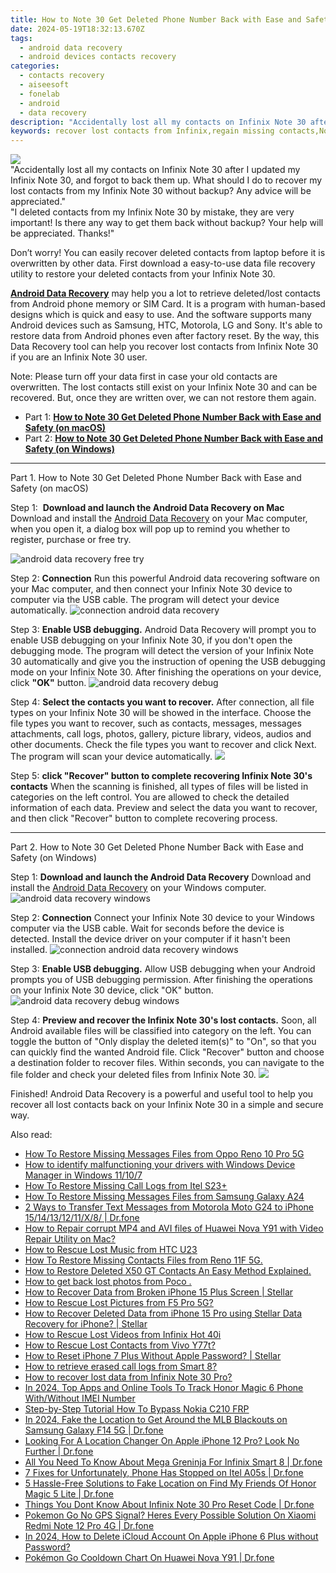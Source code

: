 ```yaml
---
title: How to Note 30 Get Deleted Phone Number Back with Ease and Safety
date: 2024-05-19T18:32:13.670Z
tags: 
  - android data recovery
  - android devices contacts recovery
categories: 
  - contacts recovery
  - aiseesoft
  - fonelab
  - android
  - data recovery
description: "Accidentally lost all my contacts on Infinix Note 30 after I updated my Infinix Note 30, and forgot to back them up. What should I do to recover my lost contacts from my Infinix Note 30 without backup? Any advice will be appreciated."
keywords: recover lost contacts from Infinix,regain missing contacts,Note 30 contacts recovery,save erased contacts from Note 30,save erased contacts from Infinix,undelete contacts from Note 30,deletes contacts of Infinix,how to recover contacts Infinix,restore contacts when deleted in Infinix Note 30,get back deleted contacts from Infinix android,Infinix contacts recovery software,does the Infinix Note 30 have a backup for deleted contacts
---
```


<img src="https://img0mobiles.techidaily.com/images/best-assets/devices/infinix/infinix-note-30/3.jpg" class="atpl-imgstyle"  />

<div class="atpl-content atpl-for-fonelab-android recover-contacts">

<div class="atpl-post-description-part-1">
"Accidentally lost all my contacts on Infinix Note 30 after I updated my Infinix Note 30, and forgot to back them up. What should I do to recover my lost contacts from my Infinix Note 30 without backup? Any advice will be appreciated."
</div>




<div class="atpl-post-description-part-2">
<div class="tpl-content-sub-paragraph-question">
  "I deleted contacts from my Infinix Note 30  by mistake, they are very important! Is there any way to get them back without backup? Your help will be appreciated. Thanks!"
</div>
<div class="tpl-content-sub-paragraph-content">
<p>
  Don’t worry! You can easily recover deleted contacts from laptop before it is overwritten by other data. First download a easy-to-use data file recovery utility to restore your deleted contacts from your Infinix Note 30.
</p>
</div>
</div>

<div class="atpl-post-description-part-3">
<div class="tpl-content-sub-paragraph-content">
  <p>
    <a href="https://tools.techidaily.com/aiseesoft-android-data-recovery/" ><strong>Android Data Recovery</strong></a> may help you a lot to retrieve deleted/lost contacts from Android phone memory or SIM Card. It is a program with human-based designs which is quick and easy to use. And the software supports many Android devices such as Samsung, HTC, Motorola, LG and Sony. It's able to restore data from Android phones even after factory reset. By the way, this Data Recovery tool can help you recover lost contacts from Infinix Note 30 if you are an Infinix Note 30 user.
  </p>
</div>
<div class="tpl-content-sub-paragraph-content">
  <p>
    Note: Please turn off your data first in case your old contacts are overwritten. The lost contacts still exist on your Infinix Note 30 and can be recovered. But, once they are written over, we can not restore them again.
  </p>
</div>
</div>


<ul>
  <li>Part 1: <strong><a href="#p1"> How to Note 30 Get Deleted Phone Number Back with Ease and Safety  (on macOS)</a></strong></li>
  <li>Part 2: <strong><a href="#p2"> How to Note 30 Get Deleted Phone Number Back with Ease and Safety  (on Windows)</a></strong></li>
</ul>




<!-- Part 1 -->
<a id="p1" name="p1" ></a><hr>

<div>
  <span class="atpl-step-part-style">Part 1. How to Note 30 Get Deleted Phone Number Back with Ease and Safety (on macOS)</span>
</div>  

<span class="atpl-stepstyle-a"><span>Step 1: </span></span> <strong>Download and launch the Android Data Recovery on Mac</strong>
Download and install the <a href="https://tools.techidaily.com/aiseesoft-android-data-recovery/" >Android Data Recovery</a> on your Mac computer, when you open it, a dialog box will pop up to remind you whether to register, purchase or free try.

<img src="https://tools.techidaily.com/images/apps/aiseesoft/android-data-recovery/mac-free-try.png" class="atpl-imgstyle" alt="android data recovery free try" />

<span class="atpl-stepstyle-a"><span>Step 2: </span></span> <strong>Connection</strong>
Run this powerful Android data recovering software on your Mac computer, and then connect your Infinix Note 30 device to computer via the USB cable. The program will detect your device automatically.
<img src="https://tools.techidaily.com/images/apps/aiseesoft/android-data-recovery/mac-connection-interface.jpg" class="atpl-imgstyle" alt="connection android data recovery" />

<span class="atpl-stepstyle-a"><span>Step 3: </span></span> <strong>Enable USB debugging.</strong>
Android Data Recovery will prompt you to enable USB debugging on your Infinix Note 30, if you don't open the debugging mode. The program will detect the version of your Infinix Note 30 automatically and give you the instruction of opening the USB debugging mode on your Infinix Note 30. After finishing the operations on your device, click <strong>"OK"</strong> button.
<img src="https://tools.techidaily.com/images/apps/aiseesoft/android-data-recovery/mac-android-usb-debug.jpg"  class="atpl-imgstyle" alt="android data recovery debug" />

<span class="atpl-stepstyle-a"><span>Step 4: </span></span> <strong>Select the contacts you want to recover.</strong>
After connection, all file types on your Infinix Note 30 will be showed in the interface. Choose the file types you want to recover, such as contacts, messages, messages attachments, call logs, photos, gallery, picture library, videos, audios and other documents. Check the file types you want to recover and click Next. The program will scan your device automatically.
<img src="https://tools.techidaily.com/images/apps/aiseesoft/android-data-recovery/mac-choose-type-contacts.jpg" class="atpl-imgstyle"  />

<span class="atpl-stepstyle-a"><span>Step 5: </span></span> <strong>click "Recover" button to  complete recovering Infinix Note 30's contacts</strong>
When the scanning is finished, all types of files will be listed in categories on the left control. You are allowed to check the detailed information of each data. Preview and select the data you want to recover, and then click "Recover" button to complete recovering process.


<a id="p2" name="p2"></a><hr>

<!-- Part 2 -->
<div>
  <span class="atpl-step-part-style">Part 2. How to Note 30 Get Deleted Phone Number Back with Ease and Safety (on Windows)</span>
</div>

<span class="atpl-stepstyle-a"><span>Step 1: </span></span> <strong>Download and launch the Android Data Recovery</strong>
Download and install the <a href="https://tools.techidaily.com/aiseesoft-android-data-recovery/" >Android Data Recovery</a> on your Windows computer.
<img src="https://tools.techidaily.com/images/apps/aiseesoft/android-data-recovery/win-start-interface.png"  class="atpl-imgstyle" alt="android data recovery windows" />

<span class="atpl-stepstyle-a"><span>Step 2: </span></span> <strong>Connection</strong>
Connect your Infinix Note 30 device to your Windows computer via the USB cable. Wait for seconds before the device is detected. Install the device driver on your computer if it hasn't been installed.
<img src="https://tools.techidaily.com/images/apps/aiseesoft/android-data-recovery/win-connection-interface.png" class="atpl-imgstyle" alt="connection android data recovery windows" />

<span class="atpl-stepstyle-a"><span>Step 3: </span></span> <strong>Enable USB debugging.</strong>
Allow USB debugging when your Android prompts you of USB debugging permission. After finishing the operations on your Infinix Note 30 device, click "OK" button.
<img src="https://tools.techidaily.com/images/apps/aiseesoft/android-data-recovery/win-android-usb-debug.png" class="atpl-imgstyle" alt="android data recovery debug windows" />

<span class="atpl-stepstyle-a"><span>Step 4: </span></span> <strong>Preview and recover the Infinix Note 30's lost contacts.</strong>
Soon, all Android available files will be classified into category on the left. You can toggle the button of "Only display the deleted item(s)" to "On", so that you can quickly find the wanted Android file. Click "Recover" button and choose a destination folder to recover files. Within seconds, you can navigate to the file folder and check your deleted files from Infinix Note 30.
<img src="https://tools.techidaily.com/images/apps/aiseesoft/android-data-recovery/win-recover-contacts.jpg" class="atpl-imgstyle"  />

<div class="atpl-post-description-part-4">
<div class="tpl-content-sub-paragraph-normal">
  <p>
    Finished! Android Data Recovery is a powerful and useful tool to help you recover all lost contacts back on your Infinix Note 30 in a simple and secure way.
  </p>
</div>
</div>

<ins class="adsbygoogle"
     style="display:block"
     data-ad-client="ca-pub-7571918770474297"
     data-ad-slot="8358498916"
     data-ad-format="auto"
     data-full-width-responsive="true"></ins>



</div>
<ins class="adsbygoogle"
    style="display:block"
    data-ad-format="autorelaxed"
    data-ad-client="ca-pub-7571918770474297"
    data-ad-slot="1223367746"></ins>

<span class="atpl-alsoreadstyle">Also read:</span>
<div><ul>
<li><a href="https://blog-min.techidaily.com/how-to-restore-missing-messages-files-from-oppo-reno-10-pro-5g-by-fonelab-android-recover-messages/"><u>How To  Restore Missing Messages Files from Oppo Reno 10 Pro 5G</u></a></li>
<li><a href="https://blog-min.techidaily.com/how-to-identify-malfunctioning-your-drivers-with-windows-device-manager-in-windows-11107-by-drivereasy-guide/"><u>How to identify malfunctioning your drivers with Windows Device Manager in Windows 11/10/7</u></a></li>
<li><a href="https://blog-min.techidaily.com/how-to-restore-missing-call-logs-from-itel-s23plus-by-fonelab-android-recover-call-logs/"><u>How To  Restore Missing Call Logs from Itel S23+</u></a></li>
<li><a href="https://blog-min.techidaily.com/how-to-restore-missing-messages-files-from-samsung-galaxy-a24-by-fonelab-android-recover-messages/"><u>How To  Restore Missing Messages Files from Samsung Galaxy A24</u></a></li>
<li><a href="https://blog-min.techidaily.com/2-ways-to-transfer-text-messages-from-motorola-moto-g24-to-iphone-1514131211x8-drfone-by-drfone-transfer-from-android-transfer-from-android/"><u>2 Ways to Transfer Text Messages from Motorola Moto G24 to iPhone 15/14/13/12/11/X/8/ | Dr.fone</u></a></li>
<li><a href="https://blog-min.techidaily.com/how-to-repair-corrupt-mp4-and-avi-files-of-huawei-nova-y91-with-video-repair-utility-on-mac-by-stellar-video-repair-mobile-video-repair/"><u>How to Repair corrupt MP4 and AVI files of Huawei Nova Y91 with Video Repair Utility on Mac?</u></a></li>
<li><a href="https://blog-min.techidaily.com/how-to-rescue-lost-music-from-htc-u23-by-fonelab-android-recover-music/"><u>How to Rescue Lost Music from HTC U23</u></a></li>
<li><a href="https://blog-min.techidaily.com/how-to-restore-missing-contacts-files-from-reno-11f-5g-by-fonelab-android-recover-contacts/"><u>How To  Restore Missing Contacts Files from Reno 11F 5G.</u></a></li>
<li><a href="https://blog-min.techidaily.com/how-to-restore-deleted-x50-gt-contacts-an-easy-method-explained-by-fonelab-android-recover-contacts/"><u>How to Restore Deleted X50 GT Contacts  An Easy Method Explained.</u></a></li>
<li><a href="https://blog-min.techidaily.com/how-to-get-back-lost-photos-from-poco-by-fonelab-android-recover-photos/"><u>How to get back lost photos from Poco .</u></a></li>
<li><a href="https://blog-min.techidaily.com/how-to-recover-data-from-broken-iphone-15-plus-screen-stellar-by-stellar-data-recovery-ios-iphone-data-recovery/"><u>How to Recover Data from Broken iPhone 15 Plus Screen | Stellar</u></a></li>
<li><a href="https://blog-min.techidaily.com/how-to-rescue-lost-pictures-from-f5-pro-5g-by-fonelab-android-recover-pictures/"><u>How to Rescue Lost Pictures from F5 Pro 5G?</u></a></li>
<li><a href="https://blog-min.techidaily.com/how-to-recover-deleted-data-from-iphone-15-pro-using-stellar-data-recovery-for-iphone-stellar-by-stellar-data-recovery-ios-iphone-data-recovery/"><u>How to Recover Deleted Data from iPhone 15 Pro using Stellar Data Recovery for iPhone? | Stellar</u></a></li>
<li><a href="https://blog-min.techidaily.com/how-to-rescue-lost-videos-from-infinix-hot-40i-by-fonelab-android-recover-video/"><u>How to Rescue Lost Videos from Infinix Hot 40i</u></a></li>
<li><a href="https://blog-min.techidaily.com/how-to-rescue-lost-contacts-from-vivo-y77t-by-fonelab-android-recover-contacts/"><u>How to Rescue Lost Contacts from Vivo Y77t?</u></a></li>
<li><a href="https://blog-min.techidaily.com/how-to-reset-iphone-7-plus-without-apple-password-stellar-by-stellar-data-recovery-ios-iphone-data-recovery/"><u>How to Reset iPhone 7 Plus Without Apple Password? | Stellar</u></a></li>
<li><a href="https://blog-min.techidaily.com/how-to-retrieve-erased-call-logs-from-smart-8-by-fonelab-android-recover-call-logs/"><u>How to retrieve erased call logs from Smart 8?</u></a></li>
<li><a href="https://blog-min.techidaily.com/how-to-recover-lost-data-from-infinix-note-30-pro-by-fonelab-android-recover-data/"><u>How to recover lost data from Infinix Note 30 Pro?</u></a></li>
<li><a href="https://easy-unlock-android.techidaily.com/in-2024-top-apps-and-online-tools-to-track-honor-magic-6-phone-withwithout-imei-number-by-drfone-android/"><u>In 2024, Top Apps and Online Tools To Track Honor Magic 6 Phone With/Without IMEI Number</u></a></li>
<li><a href="https://android-frp.techidaily.com/step-by-step-tutorial-how-to-bypass-nokia-c210-frp-by-drfone-android/"><u>Step-by-Step Tutorial How To Bypass Nokia C210 FRP</u></a></li>
<li><a href="https://review-topics.techidaily.com/in-2024-fake-the-location-to-get-around-the-mlb-blackouts-on-samsung-galaxy-f14-5g-drfone-by-drfone-virtual-android/"><u>In 2024, Fake the Location to Get Around the MLB Blackouts on Samsung Galaxy F14 5G | Dr.fone</u></a></li>
<li><a href="https://fake-location.techidaily.com/looking-for-a-location-changer-on-apple-iphone-12-pro-look-no-further-drfone-by-drfone-virtual-ios/"><u>Looking For A Location Changer On Apple iPhone 12 Pro? Look No Further | Dr.fone</u></a></li>
<li><a href="https://android-pokemon-go.techidaily.com/all-you-need-to-know-about-mega-greninja-for-infinix-smart-8-drfone-by-drfone-virtual-android/"><u>All You Need To Know About Mega Greninja For Infinix Smart 8 | Dr.fone</u></a></li>
<li><a href="https://howto.techidaily.com/7-fixes-for-unfortunately-phone-has-stopped-on-itel-a05s-drfone-by-drfone-fix-android-problems-fix-android-problems/"><u>7 Fixes for Unfortunately, Phone Has Stopped on Itel A05s | Dr.fone</u></a></li>
<li><a href="https://location-fake.techidaily.com/5-hassle-free-solutions-to-fake-location-on-find-my-friends-of-honor-magic-5-lite-drfone-by-drfone-virtual-android/"><u>5 Hassle-Free Solutions to Fake Location on Find My Friends Of Honor Magic 5 Lite | Dr.fone</u></a></li>
<li><a href="https://techidaily.com/things-you-dont-know-about-infinix-note-30-pro-reset-code-drfone-by-drfone-reset-android-reset-android/"><u>Things You Dont Know About Infinix Note 30 Pro Reset Code | Dr.fone</u></a></li>
<li><a href="https://change-location.techidaily.com/pokemon-go-no-gps-signal-heres-every-possible-solution-on-xiaomi-redmi-note-12-pro-4g-drfone-by-drfone-virtual-android/"><u>Pokemon Go No GPS Signal? Heres Every Possible Solution On Xiaomi Redmi Note 12 Pro 4G | Dr.fone</u></a></li>
<li><a href="https://apple-account.techidaily.com/in-2024-how-to-delete-icloud-account-on-apple-iphone-6-plus-without-password-by-drfone-ios/"><u>In 2024, How to Delete iCloud Account On Apple iPhone 6 Plus without Password?</u></a></li>
<li><a href="https://android-pokemon-go.techidaily.com/pokemon-go-cooldown-chart-on-huawei-nova-y91-drfone-by-drfone-virtual-android/"><u>Pokémon Go Cooldown Chart On Huawei Nova Y91 | Dr.fone</u></a></li>
</ul></div>


